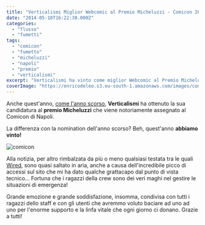 ```yaml
---
title: "Verticalismi Miglior Webcomic al Premio Micheluzzi - Comicon 2014"
date: "2014-05-10T16:22:38.000Z"
categories:
  - "flusso"
  - "fumetti"
tags:
  - "comicon"
  - "fumetto"
  - "micheluzzi"
  - "napoli"
  - "premio"
  - "verticalismi"
excerpt: "Verticalismi ha vinto come miglior Webcomic al Premio Micheluzzi 2014."
coverImage: "https://enricodeleo.s3.eu-south-1.amazonaws.com/images/comicon.png"
---
```


Anche quest'anno, [come l'anno scorso](http://blog.enricodeleo.com/verticalismi-in-nomination-ai-premi-attilio-micheluzzi-comicon-2013/ "Nomination Micheluzzi 2013"), **Verticalismi** ha ottenuto la sua candidatura al **premio Micheluzzi** che viene notoriamente assegnato al Comicon di Napoli.

La differenza con la nomination dell'anno scorso? Beh, quest'anno **abbiamo vinto!**

![comicon](https://enricodeleo.s3.eu-south-1.amazonaws.com/uploads/2014/05/comicon-565x157.png)

Alla notizia, per altro rimbalzata da più o meno qualsiasi testata tra le quali [Wired](http://www.wired.it/play/fumetti/2014/05/04/vincitori-premi-micheluzzi/), sono quasi saltato in aria, anche a causa dell'incredibile picco di accessi sul sito che mi ha dato qualche grattacapo dal punto di vista tecnico... Fortuna che i ragazzi della crew sono dei veri maghi nel gestire le situazioni di emergenza!

Grande emozione e grande soddisfazione, insomma, condivisa con tutti i ragazzi dello staff e con gli utenti che avremmo voluto baciare ad uno ad uno per l'enorme supporto e la linfa vitale che ogni giorno ci donano. Grazie a tutti!
